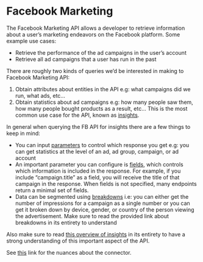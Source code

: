 # Facebook Marketing

The Facebook Marketing API allows a developer to retrieve information about a user’s marketing endeavors on the Facebook platform. Some example use cases:
- Retrieve the performance of the ad campaigns in the user’s account
- Retrieve all ad campaigns that a user has run in the past

There are roughly two kinds of queries we’d be interested in making to Facebook Marketing API:
1. Obtain attributes about entities in the API e.g: what campaigns did we run, what ads, etc…
2. Obtain statistics about ad campaigns e.g: how many people saw them, how many people bought products as a result, etc... This is the most common use case for the API, known as [insights](https://developers.facebook.com/docs/marketing-api/insights).

In general when querying the FB API for insights there are a few things to keep in mind:
- You can input [parameters](https://developers.facebook.com/docs/marketing-api/insights/parameters) to control which response you get e.g: you can get statistics at the level of an ad, ad group, campaign, or ad account
- An important parameter you can configure is [fields](https://developers.facebook.com/docs/marketing-api/insights/fields), which controls which information is included in the response. For example, if you include “campaign.title” as a field, you will receive the title of that campaign in the response. When fields is not specified, many endpoints return a minimal set of fields.
- Data can be segmented using [breakdowns](https://developers.facebook.com/docs/marketing-api/insights/breakdowns) i.e: you can either get the number of impressions for a campaign as a single number or you can get it broken down by device, gender, or country of the person viewing the advertisement. Make sure to read the provided link about breakdowns in its entirety to understand 

Also make sure to read [this overview of insights](https://developers.facebook.com/docs/marketing-api/insights) in its entirety to have a strong understanding of this important aspect of the API. 

See [this](https://docs.airbyte.io/integrations/sources/facebook-marketing) link for the nuances about the connector.
